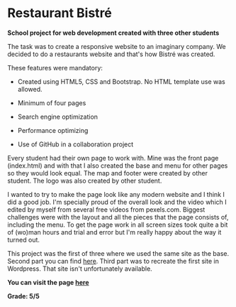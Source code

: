 # Restaurant Bistré

**School project for web development created with three other students**

The task was to create a responsive website to an imaginary company. We decided to do a restaurants website and that's how Bistré was created.

These features were mandatory:

- Created using HTML5, CSS and Bootstrap. No HTML template use was allowed.

- Minimum of four pages

- Search engine optimization

- Performance optimizing

- Use of GitHub in a collaboration project


Every student had their own page to work with. Mine was the front page (index.html) and with that I also created the base and menu for other pages so they would look equal. The map and footer were created by other student. The logo was also created by other student.

I wanted to try to make the page look like any modern website and I think I did a good job. I'm specially proud of the overall look and the video which I edited by myself from several free videos from pexels.com. Biggest challenges were with the layout and all the pieces that the page consists of, including the menu. To get the page work in all screen sizes took quite a bit of (wo)man hours and trial and error but I'm really happy about the way it turned out.

This project was the first of three where we used the same site as the base. Second part you can find [here](https://github.com/jenhakk/PHP/tree/main/web_development_part2).
Third part was to recreate the first site in Wordpress. That site isn't unfortunately available.

**You can visit the page [here](https://jenhakk.github.io/Web_development_project/)**


**Grade: 5/5**
